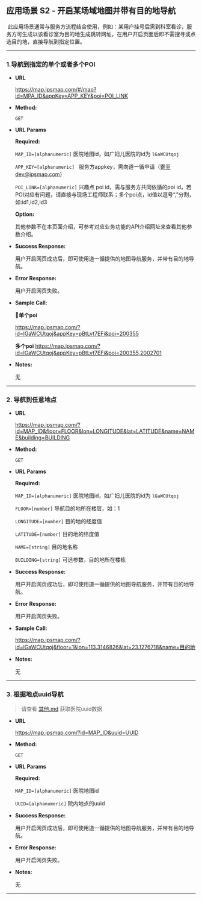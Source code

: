 **应用场景 S2 - 开启某场域地图并带有目的地导航**
----
  此应用场景通常与服务方流程结合使用，例如：某用户挂号后需到科室看诊，服务方可生成以该看诊室为目的地生成跳转网址，在用户开启页面后即不需搜寻或点选目的地，直接导航到指定位置。

---

### 1.导航到指定的单个或者多个POI

* **URL**


  https://map.ipsmap.com/#/map?id=MPA_ID&appKey=APP_KEY&poi=POI_LINK

* **Method:**
  
  `GET`
  
*  **URL Params**


   **Required:**
 
   `MAP_ID=[alphanumeric]`       医院地图id，如广妇儿医院的id为 `lGaWCUtqoj` 

   `APP_KEY=[alphanumeric]`      服务方appkey，需向道一循申请（寄至dev@ipsmap.com）
 
   `POI_LINK=[alphanumeric]`     兴趣点 poi id，需与服务方共同依循的poi id，若POI对应有问题，请直接与现场工程师联系；多个poi点，id值以逗号“,”分割，如:id1,id2,id3
 
   **Option:**
 
   其他参数不在本页面介绍，可参考对应业务功能的API介绍网址来查看其他参数介绍。
   
* **Success Response:**
 
   用户开启网页成功后，即可使用道一循提供的地图导航服务，并带有目的地导航。

 
* **Error Response:**

   用户开启网页失败。


* **Sample Call:**

  **单个poi**

  https://map.ipsmap.com/?id=lGaWCUtqoj&appKey=pBtLvt7EFi&poi=200355
  
  **多个poi**
  https://map.ipsmap.com/?id=lGaWCUtqoj&appKey=pBtLvt7EFi&poi=200355,2002701


* **Notes:**

   无

---

### 2. 导航到任意地点


* **URL**

  https://map.ipsmap.com/?id=MAP_ID&floor=FLOOR&lon=LONGITUDE&lat=LATITUDE&name=NAME&building=BUILDING

* **Method:**
  
  `GET`
  
*  **URL Params**


   **Required:**
 
   `MAP_ID=[alphanumeric]`       医院地图id，如广妇儿医院的id为 `lGaWCUtqoj` 
 
   `FLOOR=[number]`     导航目的地所在楼层，如：1

   `LONGITUDE=[number]`  目的地的经度值

   `LATITUDE=[number]`   目的地的纬度值

   `NAME=[string]`       目的地名称

   `BUILDING=[string]`   可选参数，目的地所在楼栋
 
   
* **Success Response:**
 
   用户开启网页成功后，即可使用道一循提供的地图导航服务，并带有目的地导航。

 
* **Error Response:**

   用户开启网页失败。


* **Sample Call:**

   https://map.ipsmap.com/?id=lGaWCUtqoj&floor=1&lon=113.3146826&lat=23.1276718&name=目的地

* **Notes:**

   无
   
---

### 3. 根据地点uuid导航

> 请查看 [其他.md](https://github.com/ipsmap/wechat-positioning-api/blob/master/%E5%85%B6%E4%BB%96.md) 获取医院uuid数据

* **URL**

  https://map.ipsmap.com/?id=MAP_ID&uuid=UUID
  
* **Method:**
  
  `GET`
  
*  **URL Params**


   **Required:**
 
   `MAP_ID=[alphanumeric]`       医院地图id 
 
   `UUID=[alphanumeric]`       院内地点的uuid

 
   
* **Success Response:**
 
   用户开启网页成功后，即可使用道一循提供的地图导航服务，并带有目的地导航。

 
* **Error Response:**

   用户开启网页失败。


* **Notes:**

   无
   
---